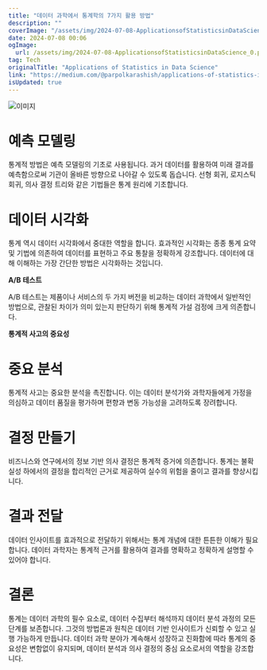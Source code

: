 ```yaml
---
title: "데이터 과학에서 통계학의 7가지 활용 방법"
description: ""
coverImage: "/assets/img/2024-07-08-ApplicationsofStatisticsinDataScience_0.png"
date: 2024-07-08 00:06
ogImage:
  url: /assets/img/2024-07-08-ApplicationsofStatisticsinDataScience_0.png
tag: Tech
originalTitle: "Applications of Statistics in Data Science"
link: "https://medium.com/@parpolkarashish/applications-of-statistics-in-data-science-aaf831a46578"
isUpdated: true
---
```


![이미지](/assets/img/2024-07-08-ApplicationsofStatisticsinDataScience_0.png)

# 예측 모델링

통계적 방법은 예측 모델링의 기초로 사용됩니다. 과거 데이터를 활용하여 미래 결과를 예측함으로써 기관이 올바른 방향으로 나아갈 수 있도록 돕습니다. 선형 회귀, 로지스틱 회귀, 의사 결정 트리와 같은 기법들은 통계 원리에 기초합니다.

# 데이터 시각화

<!-- cozy-coder - 수평 -->

<ins class="adsbygoogle"
     style="display:block"
     data-ad-client="ca-pub-4877378276818686"
     data-ad-slot="1107185301"
     data-ad-format="auto"
     data-full-width-responsive="true"></ins>

<script>
     (adsbygoogle = window.adsbygoogle || []).push({});
</script>

통계 역시 데이터 시각화에서 중대한 역할을 합니다. 효과적인 시각화는 종종 통계 요약 및 기법에 의존하여 데이터를 표현하고 주요 통찰을 정확하게 강조합니다. 데이터에 대해 이해하는 가장 간단한 방법은 시각화하는 것입니다.

**A/B 테스트**

A/B 테스트는 제품이나 서비스의 두 가지 버전을 비교하는 데이터 과학에서 일반적인 방법으로, 관찰된 차이가 의미 있는지 판단하기 위해 통계적 가설 검정에 크게 의존합니다.

**통계적 사고의 중요성**

<!-- cozy-coder - 수평 -->

<ins class="adsbygoogle"
     style="display:block"
     data-ad-client="ca-pub-4877378276818686"
     data-ad-slot="1107185301"
     data-ad-format="auto"
     data-full-width-responsive="true"></ins>

<script>
     (adsbygoogle = window.adsbygoogle || []).push({});
</script>

# 중요 분석

통계적 사고는 중요한 분석을 촉진합니다. 이는 데이터 분석가와 과학자들에게 가정을 의심하고 데이터 품질을 평가하며 편향과 변동 가능성을 고려하도록 장려합니다.

# 결정 만들기

비즈니스와 연구에서의 정보 기반 의사 결정은 통계적 증거에 의존합니다. 통계는 불확실성 하에서의 결정을 합리적인 근거로 제공하여 실수의 위험을 줄이고 결과를 향상시킵니다.

<!-- cozy-coder - 수평 -->

<ins class="adsbygoogle"
     style="display:block"
     data-ad-client="ca-pub-4877378276818686"
     data-ad-slot="1107185301"
     data-ad-format="auto"
     data-full-width-responsive="true"></ins>

<script>
     (adsbygoogle = window.adsbygoogle || []).push({});
</script>

# 결과 전달

데이터 인사이트를 효과적으로 전달하기 위해서는 통계 개념에 대한 튼튼한 이해가 필요합니다. 데이터 과학자는 통계적 근거를 활용하여 결과를 명확하고 정확하게 설명할 수 있어야 합니다.

# 결론

통계는 데이터 과학의 필수 요소로, 데이터 수집부터 해석까지 데이터 분석 과정의 모든 단계를 보존합니다. 그것의 방법론과 원칙은 데이터 기반 인사이트가 신뢰할 수 있고 실행 가능하게 만듭니다. 데이터 과학 분야가 계속해서 성장하고 진화함에 따라 통계의 중요성은 변함없이 유지되며, 데이터 분석과 의사 결정의 중심 요소로서의 역할을 강조합니다.
